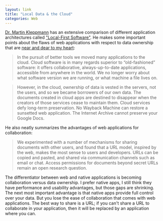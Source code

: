 ```yaml
---
layout: link
title: "Local Data & the Cloud"
categories: Web
---
```


[Dr. Martin Kleppmann](https://twitter.com/martinkl) has an extensive comparison of different application architectures called ["Local-First Software"](https://www.inkandswitch.com/local-first.html). He makes some important points about the flaws of web applications with respect to data ownership that are [near and dear to my heart](/2019/04/09/own-your-data/):

> In the pursuit of better tools we moved many applications to the cloud. Cloud software is in many regards superior to “old-fashioned” software: it offers collaborative, always-up-to-date applications, accessible from anywhere in the world. We no longer worry about what software version we are running, or what machine a file lives on.

> However, in the cloud, ownership of data is vested in the servers, not the users, and so we became borrowers of our own data. The documents created in cloud apps are destined to disappear when the creators of those services cease to maintain them. Cloud services defy long-term preservation. No Wayback Machine can restore a sunsetted web application. The Internet Archive cannot preserve your Google Docs.

He also neatly summarizes the advantages of web applications for collaboration:

> We experimented with a number of mechanisms for sharing documents with other users, and found that a URL model, inspired by the web, makes the most sense to users and developers. URLs can be copied and pasted, and shared via communication channels such as email or chat. Access permissions for documents beyond secret URLs remain an open research question.


The differentiator between web and native applications is becoming collaboration versus data ownership. I prefer native apps, I still think they have performance and usability advantages, but those gaps are shrinking. The next most important advantage is that native apps provide full control over your data. But you lose the ease of collaboration that comes with web applications. The best way to share is a URL; if you can't share a URL to collaborate in your application, then it will be replaced by an application where you can.
